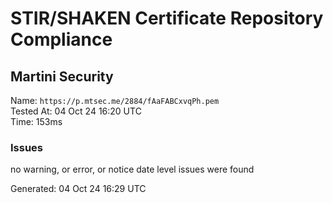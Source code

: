 # STIR/SHAKEN Certificate Repository Compliance

## Martini Security

Name: `https://p.mtsec.me/2884/fAaFABCxvqPh.pem`\
Tested At: 04 Oct 24 16:20 UTC\
Time: 153ms

### Issues

no warning, or error, or notice date level issues were found

Generated: 04 Oct 24 16:29 UTC